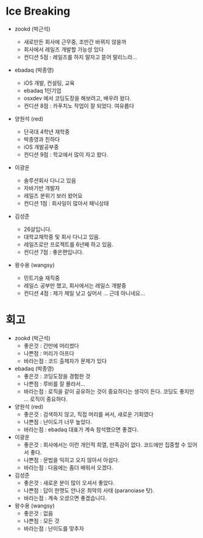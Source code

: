 # Ice Breaking

- zookd (박근석)
	- 새로만든 회사에 근무중, 조만간 바뀌지 않을까
	- 회사에서 레일즈 개발할 가능성 있다
	- 컨디션 5점 : 레일즈를 하지 말자고 뜯어 말리느라…

- ebadaq (박종영)
	- iOS 개발, 컨설팅, 교육
	- ebadaq 1인기업
	- osxdev 에서 코딩도장을 해보려고, 배우려 왔다.
	- 컨디션 8점 : 카푸치노 작업이 잘 되었다. 여유롭다

- 양원석 (red)
	- 단국대 4학년 재학중
	- 박종영과 친하다
	- iOS 개발공부중
	- 컨디션 9점 : 학교에서 많이 자고 왔다.

- 이광운
	- 솔루션회사 다니고 있음
	- 자바기반 개발자
	- 레일즈 분위기 보러 왔어요
	- 컨디션 1점 : 회사일이 많아서 패닉상태

- 김성준
	- 26살입니다.
	- 대학교재학중 및 회사 다니고 있음.
	- 레일즈로만 프로젝트를 6년째 하고 있음.
	- 컨디션 7점 : 좋은편입니다.

- 왕수용 (wangsy)
	- 민트기술 재직중
	- 레일스 공부만 했고, 회사에서는 레일스 개발중
	- 컨디션 4점 : 제가 제일 낮고 싶어서 … 근데 아니네요…

# 회고

- zookd (박근석)
	- 좋은것 : 간만에 머리썼다
	- 나쁜점 : 머리가 아프다
	- 바라는점 : 코드 출제자가 문제가 있다
- ebadaq (박종영)
	- 좋은것 : 코딩도장을 경험한 것
	- 나쁜점 : 루비를 잘 몰라서...
	- 바라는점 : 로직을 같이 공유하는 것이 중요하다는 생각이 든다. 코딩도 좋지만 … 로직이 중요하다.
- 양원석 (red)
	- 좋은것 : 검색하지 않고, 직접 머리를 써서, 새로운 기회였다
	- 나쁜점 : 난이도가 너무 높았다.
	- 바라는점 : ebadaq 대표가 계속 참석했으면 좋겠다.
- 이광운
	- 좋은것 : 회사에서는 이런 개인적 희열, 만족감이 없다. 코드에만 집중할 수 있어서 좋다.
	- 나쁜점 : 문법을 익히고 오지 않아서 아쉽다.
	- 바라는점 : 다음에는 좀더 배워서 오겠다.
- 김성준
	- 좋은것 : 새로운 분이 많이 오셔서 좋았다.
	- 나쁜점 : 답이 한명도 안나온 최악의 사태 (paranoiase 탓).
	- 바라는점 : 계속 오셨으면 좋겠습니다.
- 왕수용 (wangsy)
	- 좋은것 : 없음
	- 나쁜점 : 모든 것
	- 바라는점 : 난이도를 맞추자
